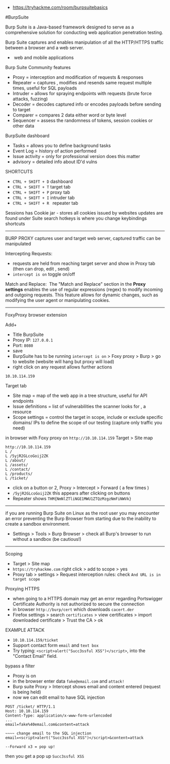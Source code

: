 - https://tryhackme.com/room/burpsuitebasics

#BurpSuite 

Burp Suite is a Java-based framework designed to serve as a comprehensive solution for conducting web application penetration testing.

Burp Suite captures and enables manipulation of all the HTTP/HTTPS traffic between a browser and a web server.

-  web and mobile applications

Burp Suite Community features
- Proxy = interception and modification of requests & responses
- Repeater = captures , modifies and resends same request multiple times, useful for SQL payloads
- Intruder = allows for spraying endpoints with requests (brute force attacks, fuzzing) 
- Decoder = decodes captured info or encodes payloads before sending  to target
- Comparer = compares 2 data either word or byte level
- Sequencer = assess the randomness of tokens, session cookies or other data


BurpSuite dashboard
- Tasks = allows you to define background tasks
- Event Log = history of action performed 
- Issue activity = only for professional version does this matter
- advisory = detailed info about ID'd vulns 


SHORTCUTS
- `CTRL + SHIFT + D` dashboard
- `CTRL + SHIFT + T` target tab
- `CTRL + SHIFT + P` proxy tab
- `CTRL + SHIFT + I` intruder tab
- `CTRL + SHIFT + R ` repeater tab

Sessions has Cookie jar - stores all cookies issued by websites 
updates are found under Suite search
hotkeys is where you change keybindings shortcuts

---

BURP PROXY
captures user and target web server, captured traffic can be manipulated 

Intercepting Requests:
- requests are held from reaching target server and show in Proxy tab (then can drop, edit , send)
- `intercept is on` toggle on/off 

Match and Replace: 
The "Match and Replace" section in the **Proxy settings** enables the use of regular expressions (regex) to modify incoming and outgoing requests. This feature allows for dynamic changes, such as modifying the user agent or manipulating cookies.


---

FoxyProxy browser extension

Add+ 
- Title BurpSuite
- Proxy IP: `127.0.0.1`
- Port: `8080`
- save 
- BurpSuite has to be running `intercept is on` > Foxy proxy > Burp > go to website (website will hang but proxy will load) 
- right click on any request allows further actions 


` 10.10.114.159 `

Target tab
- Site map = map of the web app in a tree structure, useful for API endpoints
- Issue definitions = list of vulnerabilities the scanner looks for , a resource
- Scope settings = control the target in scope, include or exclude specific domains/ IPs to define the scope of our testing (capture only traffic you need)

in browser with Foxy proxy on `http://10.10.114.159`
Target > Site map
```
http://10.10.114.159
L /
L /5yjR2GLcoGoij2ZK  
L /about/
L /assets/
L /contact/
L /products/
L /ticket/
```

- click on a button or 2, Proxy > Intercept > Forward ( a few times )
- `/5yjR2GLcoGoij2ZK`   this appears after clicking on buttons
- Repeater shows ` THM{NmNlZTliNGE1MWU1ZTQzMzgzNmFiNWVk} `


---
if you are running Burp Suite on Linux as the root user
you may encounter an error preventing the Burp Browser from starting due to the inability to create a sandbox environment.
- Settings > Tools > Burp Browser > check all Burp's browser to run without a sandbox (be cautious!)
----

Scoping
- Target > Site map
- `https://tryhackme.com` right click > add to scope > yes
- Proxy tab > settings > Request interception rules: check `And URL is in target scope` 

Proxying HTTPS
- when going to a HTTPS domain may get an error regarding Portswigger Certificate Authority is not authorized to secure the connection
- in browser `http://burp/cert` which downloads `cacert.der` 
- Firefox settings > search `certificates` > view certificates > import downloaded certificate > Trust the CA > ok


EXAMPLE ATTACK
- `10.10.114.159/ticket`
- Support contact form `email` and `text box`
- Try typing: ` <script>alert("Succ3ssful XSS")</script> `, into the "Contact Email" field.

bypass a filter
- Proxy is on 
- in the browser enter data `fake@email.com` and `attack!`
- Burp suite Proxy > Intercept shows email and content entered (request is being held) 
- now we can edit email to have SQL injection

```
POST /ticket/ HTTP/1.1
Host: 10.10.114.159
Content-Type: application/x-www-form-urlencoded
...
email=fake%40email.com&content=attack

~~~~ change email to the SQL injection
email=<script>alert("Succ3ssful XSS")</script>&content=attack

--Forward x3 = pop up!
```

then you get a pop up `Succ3ssful XSS`

